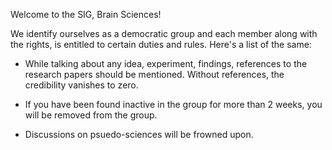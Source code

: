 Welcome to the SIG, Brain Sciences!

We identify ourselves as a democratic group and each member along with the rights, is entitled to certain duties and rules. Here's a list of the same:

- While talking about any idea, experiment, findings, references to the research papers should be mentioned. Without references, the credibility vanishes to zero.

- If you have been found inactive in the group for more than 2 weeks, you will be removed from the group.

- Discussions on psuedo-sciences will be frowned upon.
<!-- - You will participate in the briefings and the newsletters the group releases -->
